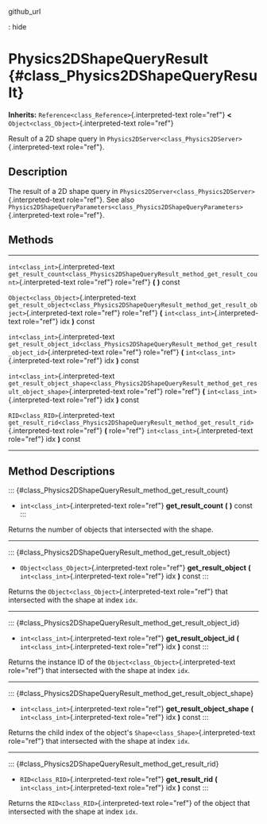 github\_url

:   hide

Physics2DShapeQueryResult {#class_Physics2DShapeQueryResult}
=========================

**Inherits:** `Reference<class_Reference>`{.interpreted-text role="ref"}
**\<** `Object<class_Object>`{.interpreted-text role="ref"}

Result of a 2D shape query in
`Physics2DServer<class_Physics2DServer>`{.interpreted-text role="ref"}.

Description
-----------

The result of a 2D shape query in
`Physics2DServer<class_Physics2DServer>`{.interpreted-text role="ref"}.
See also
`Physics2DShapeQueryParameters<class_Physics2DShapeQueryParameters>`{.interpreted-text
role="ref"}.

Methods
-------

  ------------------------------------------ -------------------------------------------------------------------------------------------------------------
  `int<class_int>`{.interpreted-text         `get_result_count<class_Physics2DShapeQueryResult_method_get_result_count>`{.interpreted-text role="ref"}
  role="ref"}                                **(** **)** const

  `Object<class_Object>`{.interpreted-text   `get_result_object<class_Physics2DShapeQueryResult_method_get_result_object>`{.interpreted-text role="ref"}
  role="ref"}                                **(** `int<class_int>`{.interpreted-text role="ref"} idx **)** const

  `int<class_int>`{.interpreted-text         `get_result_object_id<class_Physics2DShapeQueryResult_method_get_result_object_id>`{.interpreted-text
  role="ref"}                                role="ref"} **(** `int<class_int>`{.interpreted-text role="ref"} idx **)** const

  `int<class_int>`{.interpreted-text         `get_result_object_shape<class_Physics2DShapeQueryResult_method_get_result_object_shape>`{.interpreted-text
  role="ref"}                                role="ref"} **(** `int<class_int>`{.interpreted-text role="ref"} idx **)** const

  `RID<class_RID>`{.interpreted-text         `get_result_rid<class_Physics2DShapeQueryResult_method_get_result_rid>`{.interpreted-text role="ref"} **(**
  role="ref"}                                `int<class_int>`{.interpreted-text role="ref"} idx **)** const
  ------------------------------------------ -------------------------------------------------------------------------------------------------------------

Method Descriptions
-------------------

::: {#class_Physics2DShapeQueryResult_method_get_result_count}
-   `int<class_int>`{.interpreted-text role="ref"}
    **get\_result\_count** **(** **)** const
:::

Returns the number of objects that intersected with the shape.

------------------------------------------------------------------------

::: {#class_Physics2DShapeQueryResult_method_get_result_object}
-   `Object<class_Object>`{.interpreted-text role="ref"}
    **get\_result\_object** **(** `int<class_int>`{.interpreted-text
    role="ref"} idx **)** const
:::

Returns the `Object<class_Object>`{.interpreted-text role="ref"} that
intersected with the shape at index `idx`.

------------------------------------------------------------------------

::: {#class_Physics2DShapeQueryResult_method_get_result_object_id}
-   `int<class_int>`{.interpreted-text role="ref"}
    **get\_result\_object\_id** **(** `int<class_int>`{.interpreted-text
    role="ref"} idx **)** const
:::

Returns the instance ID of the `Object<class_Object>`{.interpreted-text
role="ref"} that intersected with the shape at index `idx`.

------------------------------------------------------------------------

::: {#class_Physics2DShapeQueryResult_method_get_result_object_shape}
-   `int<class_int>`{.interpreted-text role="ref"}
    **get\_result\_object\_shape** **(**
    `int<class_int>`{.interpreted-text role="ref"} idx **)** const
:::

Returns the child index of the object\'s
`Shape<class_Shape>`{.interpreted-text role="ref"} that intersected with
the shape at index `idx`.

------------------------------------------------------------------------

::: {#class_Physics2DShapeQueryResult_method_get_result_rid}
-   `RID<class_RID>`{.interpreted-text role="ref"} **get\_result\_rid**
    **(** `int<class_int>`{.interpreted-text role="ref"} idx **)** const
:::

Returns the `RID<class_RID>`{.interpreted-text role="ref"} of the object
that intersected with the shape at index `idx`.
